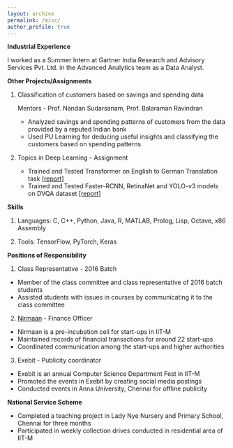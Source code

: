 ```yaml
---
layout: archive
permalink: /misc/
author_profile: true
---
```


**Industrial Experience**

I worked as a Summer Intern at Gartner India Research and Advisory Services Pvt. Ltd. in the Advanced Analytics team as a Data Analyst.

**Other Projects/Assignments**

1. Classification of customers based on savings and spending data

    Mentors - Prof. Nandan Sudarsanam, Prof. Balaraman Ravindran
    - Analyzed savings and spending patterns of customers from the data provided by a reputed Indian bank
    - Used PU Learning for deducing useful insights and classifying the customers based on spending patterns
    
2. Topics in Deep Learning - Assignment

    * Trained and Tested Transformer on English to German Translation task [[report]](https://yogesh1q2w.github.io/files/tdl_pa1.pdf)
    * Trained and Tested Faster-RCNN, RetinaNet and YOLO-v3 models on DVQA dataset [[report]](https://yogesh1q2w.github.io/files/tdl_pa2.pdf)

**Skills**
1. Languages: C, C++, Python, Java, R, MATLAB, Prolog, Lisp, Octave, x86 Assembly

2. Tools: TensorFlow, PyTorch, Keras

**Positions of Responsibility**
1. Class Representative - 2016 Batch
  - Member of the class committee and class representative of 2016 batch students
  - Assisted students with issues in courses by communicating it to the class committee
2. [Nirmaan](https://web.iitm.ac.in/nirmaan/) - Finance Officer
  - Nirmaan is a pre-incubation cell for start-ups in IIT-M
  - Maintained records of financial transactions for around 22 start-ups
  - Coordinated communication among the start-ups and higher authorities
3. Exebit - Publicity coordinator
  - Exebit is an annual Computer Science Department Fest in IIT-M
  - Promoted the events in Exebit by creating social media postings
  - Conducted events in Anna University, Chennai for offline publicity
  
**National Service Scheme**
  - Completed a teaching project in Lady Nye Nursery and Primary School, Chennai for three months
  - Participated in weekly collection drives conducted in residential area of IIT-M
  
